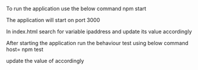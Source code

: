 To run the application use the below command
npm start

The application will start on port 3000

In index.html search for variable ipaddress and update its value accordingly

After starting the application run the behaviour test using below command
host=<ipaddress> npm test

update the value of <ipaddress> accordingly
